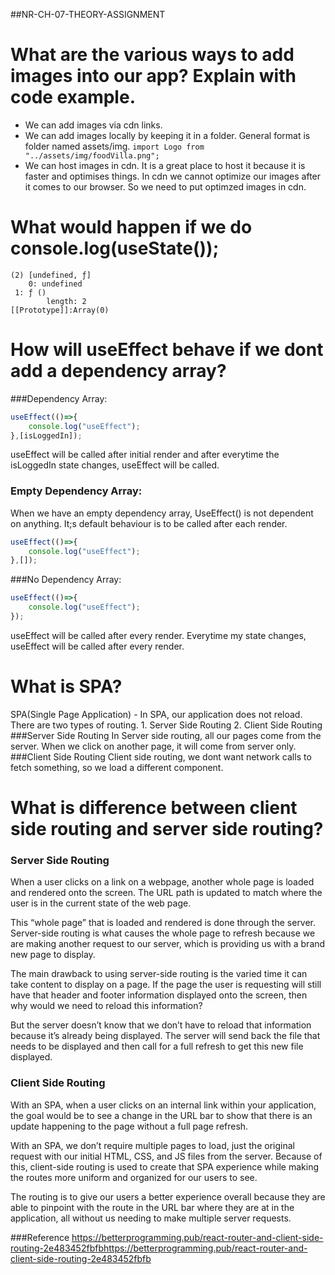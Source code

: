 ##NR-CH-07-THEORY-ASSIGNMENT
# What are the various ways to add images into our app? Explain with code example.

* We can add images via cdn links. 
* We can add images locally by keeping it in a folder. General format is folder named assets/img. 
`import Logo from "../assets/img/foodVilla.png";`
* We can host images in cdn. It is a great place to host it because it is faster and optimises things. In cdn we cannot optimize our images after it comes to our browser. So we need to put optimzed images in cdn. 

# What would happen if we do console.log(useState());

    (2) [undefined, ƒ]
    	0: undefined
   	 1: ƒ ()
    		length: 2
	[[Prototype]]:Array(0)
# How will useEffect behave if we dont  add a dependency array?
###Dependency Array: 
```javascript
useEffect(()=>{
    console.log("useEffect");
},[isLoggedIn]);
```
useEffect will be called after initial render and after everytime the isLoggedIn state changes, useEffect will be called.
### Empty Dependency Array:
When we have an empty dependency array, UseEffect() is not dependent on anything. It;s default behaviour is to be called after each render. 

```javascript
useEffect(()=>{
    console.log("useEffect");
},[]);
```
###No Dependency Array:
```javascript
useEffect(()=>{
    console.log("useEffect");
});
```
useEffect will be called after every render. Everytime my state changes, useEffect will  be called after every render.
# What is SPA? 
SPA(Single Page Application) - In SPA, our application does not reload. There are two types of routing. 
	1. Server Side Routing
	2. Client Side Routing
###Server Side Routing
In Server side routing, all our pages come from the server. When we click on another page, it will come from server only.
###Client Side Routing
Client side routing, we dont want network calls to fetch something, so we load a different component. 

# What is difference between client side routing and server side routing?

### Server Side Routing
When a user clicks on a link on a webpage, another whole page is loaded and rendered onto the screen. The URL path is updated to match where the user is in the current state of the web page.

This “whole page” that is loaded and rendered is done through the server. Server-side routing is what causes the whole page to refresh because we are making another request to our server, which is providing us with a brand new page to display.

The main drawback to using server-side routing is the varied time it can take content to display on a page. If the page the user is requesting will still have that header and footer information displayed onto the screen, then why would we need to reload this information?

But the server doesn’t know that we don’t have to reload that information because it’s already being displayed. The server will send back the file that needs to be displayed and then call for a full refresh to get this new file displayed.

### Client Side Routing

With an SPA, when a user clicks on an internal link within your application, the goal would be to see a change in the URL bar to show that there is an update happening to the page without a full page refresh.

With an SPA, we don’t require multiple pages to load, just the original request with our initial HTML, CSS, and JS files from the server. Because of this, client-side routing is used to create that SPA experience while making the routes more uniform and organized for our users to see.

The routing is to give our users a better experience overall because they are able to pinpoint with the route in the URL bar where they are at in the application, all without us needing to make multiple server requests.

###Reference
https://betterprogramming.pub/react-router-and-client-side-routing-2e483452fbfbhttps://betterprogramming.pub/react-router-and-client-side-routing-2e483452fbfb
